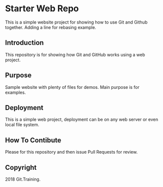 # Starter Web Repo

This is a simple website project for showing how to use Git and Github together. Adding a line for rebasing example.

## Introduction

This repository is for showing how Git and GitHub works using a web project.

## Purpose

Sample website with plenty of files for demos. Main purpose is for examples.

## Deployment

This is a simple web project, deployment can be on any web server or even local file system.

## How To Contibute

Please for this repository and then issue Pull Requests for review.

## Copyright

2018 Git.Training.
